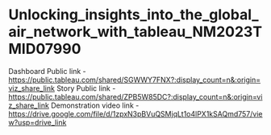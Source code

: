 # Unlocking_insights_into_the_global_air_network_with_tableau_NM2023TMID07990


Dashboard Public link - https://public.tableau.com/shared/SGWWY7FNX?:display_count=n&:origin=viz_share_link
Story Public link - https://public.tableau.com/shared/ZPB5W85DC?:display_count=n&:origin=viz_share_link
Demonstration video link - https://drive.google.com/file/d/1zpxN3pBVuQSMjqLt1o4lPX1kSAQmd757/view?usp=drive_link 
